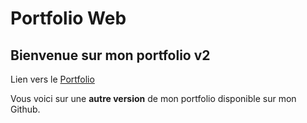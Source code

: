 # Portfolio Web
## Bienvenue sur mon portfolio v2

Lien vers le [Portfolio](https://theocou.github.io/portfolio_web/)

Vous voici sur une **autre version** de mon portfolio disponible sur mon Github.